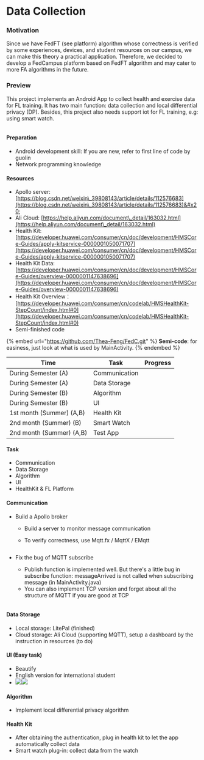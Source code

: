 # Data Collection



### Motivation

Since we have FedFT (see platform) algorithm whose correctness is verified by some experiences, devices, and student resources on our campus, we can make this theory a practical application. Therefore, we decided to develop a FedCampus platform based on FedFT algorithm and may cater to more FA algorithms in the future.

### Preview

This project implements an Android App to collect health and exercise data for FL training. It has two main function: data collection and local differential privacy (DP). Besides, this project also needs support iot for FL training, e.g: using smart watch.

<figure><img src=".gitbook/assets/image (3).png" alt=""><figcaption></figcaption></figure>

#### Preparation

* Android development skill: If you are new, refer to first line of code by guolin
* Network programming knowledge

#### Resources

* Apollo server: [https://blog.csdn.net/weixin\_39808143/article/details/112576683](https://blog.csdn.net/weixin\_39808143/article/details/112576683)&#x20;
* Ali Cloud: [https://help.aliyun.com/document\_detail/163032.html](https://help.aliyun.com/document\_detail/163032.html)
* Health Kit: [https://developer.huawei.com/consumer/cn/doc/development/HMSCore-Guides/apply-kitservice-0000001050071707](https://developer.huawei.com/consumer/cn/doc/development/HMSCore-Guides/apply-kitservice-0000001050071707)
* Health Kit Data: [https://developer.huawei.com/consumer/cn/doc/development/HMSCore-Guides/overview-0000001147638696](https://developer.huawei.com/consumer/cn/doc/development/HMSCore-Guides/overview-0000001147638696)
* Health Kit Overview：[https://developer.huawei.com/consumer/cn/codelab/HMSHealthKit-StepCount/index.html#0](https://developer.huawei.com/consumer/cn/codelab/HMSHealthKit-StepCount/index.html#0)
* Semi-finished code

{% embed url="https://github.com/Thea-Feng/FedC.git" %}
**Semi-code**: for easiness, just look at what is used by MainActivity.
{% endembed %}

| Time                     | Task          | Progress |
| ------------------------ | ------------- | -------- |
| During Semester (A)      | Communication |          |
| During Semester (A)      | Data Storage  |          |
| During Semester (B)      | Algorithm     |          |
| During Semester (B)      | UI            |          |
| 1st month (Summer) (A,B) | Health Kit    |          |
| 2nd month (Summer) (B)   | Smart Watch   |          |
| 2nd month (Summer) (A,B) | Test App      |          |

#### Task

* Communication
* Data Storage
* Algorithm
* UI
* HealthKit & FL Platform

#### Communication

* Build a Apollo broker
  * Build a server to monitor message communication
  *   To verify correctness, use Mqtt.fx / MqttX / EMqtt

      <figure><img src=".gitbook/assets/image (1).png" alt=""><figcaption></figcaption></figure>
*   Fix the bug of MQTT subscribe

    * Publish function is implemented well. But there's a little bug in subscribe function: messageArrived is not called when subscribing message (in MainActivity.java)
    * You can also implement TCP version and forget about all the structure of MQTT if you are good at TCP



    <figure><img src=".gitbook/assets/image.png" alt=""><figcaption></figcaption></figure>

#### Data Storage

* Local storage: LitePal (finished)
* Cloud storage: Ali Cloud (supporting MQTT), setup a dashboard by the instruction in resources (to do)

#### UI (Easy task)

* Beautify
* English version for international student
* ![](<.gitbook/assets/image (2).png>)![](<.gitbook/assets/image (4).png>)

#### Algorithm

* Implement local differential privacy algorithm

#### Health Kit

* After obtaining the authentication, plug in health kit to let the app automatically collect data
* Smart watch plug-in: collect data from the watch



